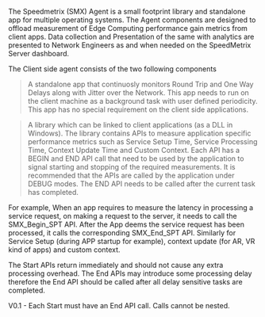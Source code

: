 The Speedmetrix (SMX) Agent is a small footprint library and standalone app for multiple operating systems. The Agent components are designed to offload measurement of Edge Computing performance gain metrics from client apps. Data collection and Presentation of the same with analytics are presented to Network Engineers as and when needed on the SpeedMetrix Server dashboard.

The Client side agent consists of the two following components

> A standalone app that continuosly monitors Round Trip and One Way Delays along with Jitter over the Network. This app needs to run on the client machine as a background task with user defined periodicity. This app has no special requirement on the client side applications.


> A library which can be linked to client applications (as a DLL in Windows). The library contains APIs to measure application specific performance metrics such as Service Setup Time, Service Processing Time, Context Update Time and Custom Context. Each API has a BEGIN and END API call that need to be used by the application to signal starting and stopping of the required measurements. It is recommended that the APIs are called by the application under DEBUG modes. The END API needs to be called after the current task has completed. 


For example, When an app requires to measure the latency in processing a service request, on making a request to the server, it needs to call the SMX_Begin_SPT API. After the App deems the service request has been processed, it calls the corresponding SMX_End_SPT API. Similarly for Service Setup (during APP startup for example), context update (for AR, VR  kind of apps) and custom context.

The Start APIs return immediately and should not cause any extra processing overhead. The End APIs may introduce some processing delay therefore the End API should be called after all delay sensitive tasks are completed.

V0.1 - Each Start must have an End API call. Calls cannot be nested.
